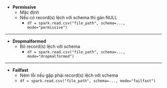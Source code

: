 - **Permissive**
	- Mặc định
	- Nếu có record(s) lệch với schema thì gán NULL
		- `df = spark.read.csv("file_path", schema=..., mode="permissive")`
---
- **Dropmalformed**
	- Bỏ record(s) lệch với schema
		-  `df = spark.read.csv("file_path", schema=..., mode="dropmalformed")`
---
- **Failfast**
	- Ném lỗi nếu gặp phải record(s) lệch với schema
	-  `df = spark.read.csv("file_path", schema=..., mode="failfast")`